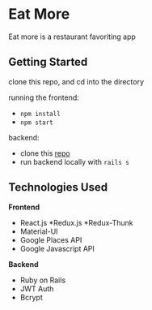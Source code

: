 # Eat More

Eat more is a restaurant favoriting app 

## Getting Started

clone this repo, and cd into the directory

running the frontend:

* `npm install` 
* `npm start`

backend: 

* clone this [repo](https://github.com/ALmsq/eat-more-api/ "eat-more-api")
* run backend locally with `rails s`

## Technologies Used

**Frontend**
* React.js
    *Redux.js
    *Redux-Thunk
* Material-UI
* Google Places API
* Google Javascript API

**Backend**
* Ruby on Rails
* JWT Auth
* Bcrypt